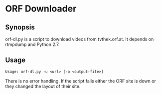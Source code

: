 ORF Downloader
======

Synopsis
----------

orf-dl.py is a script to download videos from tvthek.orf.at.
It depends on rtmpdump and Python 2.7.

Usage
-----

```
Usage: orf-dl.py -u <url> [-o <output-file>]
```

There is no error handling. If the script fails either the ORF site is down
or they changed the layout of their site.
